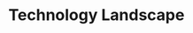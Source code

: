 ---
layout: sub-service
order: 3
title: "Technology Landscape"
parent: "Digital Strategy and Technology"
description: "SLKone's Technology Landscape services help you navigate the ever-evolving technology environment, ensuring you adopt the right tools and innovations to stay competitive."
intro: "[Introductory text from Siteplanning-SLKone.md aligned with Technology Landscape.]"
approach: "We conduct a thorough analysis of current and emerging technologies relevant to your industry. Our team helps you understand how these technologies can impact your business and identifies those that offer the greatest potential for enhancing your operations and competitive edge. We provide strategic recommendations to integrate these technologies effectively into your business processes."
intro: "Navigating the technology landscape, SLKone helps you adopt the right tools and innovations to maintain a competitive edge."
focus_areas:
  - title: "Technology Trend Analysis"
    content: "Stay informed about emerging technologies and their potential impact on your industry."
  - title: "Competitive Technology Benchmarking"
    content: "Compare your technology stack against industry leaders to identify strengths and gaps."
  - title: "Technology Adoption Strategy"
    content: "Develop strategies for the effective adoption and integration of new technologies."
  - title: "Vendor Evaluation and Selection"
    content: "Assess and select the right technology vendors to support your strategic goals."
  - title: "Digital Transformation Planning"
    content: "Create comprehensive plans for transforming your business through technology."
why_choose:
  - "In-Depth Technology Analysis"
  - "Strategic Technology Recommendations"
  - "Expertise in Technology Integration"
  - "Comprehensive Vendor Evaluation"
  - "Supportive Digital Transformation Planning"
cta: "Contact us to navigate the technology landscape and adopt the innovations that will drive your business forward."
icon: "fa-image-landscape"
color: "plum"
image: "/assets/images/backgrounds/technology-landscape.webp"
permalink: /services/digital-strategy-and-technology/technology-landscape
---